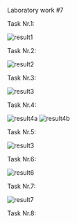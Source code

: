 Laboratory work #7

Task Nr.1:

![result1](https://user-images.githubusercontent.com/36602388/49034625-2c58de00-f1bb-11e8-8f7c-02b025ef1d09.jpg)

Task Nr.2:

![result2](https://user-images.githubusercontent.com/36602388/49037416-d7b96100-f1c2-11e8-9cb0-754636df8ece.jpg)

Task Nr.3:

![result3](https://user-images.githubusercontent.com/36602388/49038247-0f290d00-f1c5-11e8-9c4d-942577fa185d.jpg)

Task Nr.4:

![result4a](https://user-images.githubusercontent.com/36602388/49038729-71ced880-f1c6-11e8-8db4-1ec86c0f98f0.jpg)
![result4b](https://user-images.githubusercontent.com/36602388/49038730-71ced880-f1c6-11e8-9d34-b806e9ba80ea.jpg)

Task Nr.5:

![result3](https://user-images.githubusercontent.com/36602388/49038247-0f290d00-f1c5-11e8-9c4d-942577fa185d.jpg)

Task Nr.6:

![result6](https://user-images.githubusercontent.com/36602388/49039774-629d5a00-f1c9-11e8-9728-eea3cfc92584.jpg)

Task Nr.7:

![result7](https://user-images.githubusercontent.com/36602388/49040198-8f05a600-f1ca-11e8-9b6a-fa83f0065b87.jpg)

Task Nr.8:
